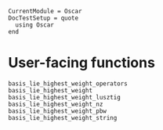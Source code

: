 ```@meta
CurrentModule = Oscar
DocTestSetup = quote
  using Oscar
end
```

# User-facing functions
```@docs
basis_lie_highest_weight_operators
basis_lie_highest_weight
basis_lie_highest_weight_lusztig
basis_lie_highest_weight_nz
basis_lie_highest_weight_pbw
basis_lie_highest_weight_string
```
